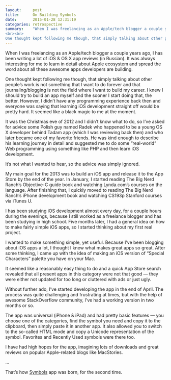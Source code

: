 ```yaml
---
layout:     post
title:      On Building Symbols
date:       2015-01-28 12:31:19
categories: retrospective
summary:    "When I was freelancing as an Apple/tech blogger a couple years ago, I has been writing a lot of iOS & OS X app reviews (in Russian). It was always interesting for me to learn in detail about Apple ecosystem and spread the word about all these awesome apps developers are building.
<br><br>
One thought kept following me though, that simply talking about other people’s work is not something that I want to do forever and that journaling/blogging is not the field where I want to build my career. I knew I should try to build an app myself and the sooner I start doing that, the better. However, I didn’t have any programming experience back then and everyone was saying that learning iOS development straight off would be pretty hard. It seemed like a black magic to me at the moment."
---
```


When I was freelancing as an Apple/tech blogger a couple years ago, I has been writing a lot of iOS & OS X app reviews (in Russian). It was always interesting for me to learn in detail about Apple ecosystem and spread the word about all these awesome apps developers are building. 

One thought kept following me though, that simply talking about other people’s work is not something that I want to do forever and that journaling/blogging is not the field where I want to build my career. I knew I should try to build an app myself and the sooner I start doing that, the better. However, I didn’t have any programming experience back then and everyone was saying that learning iOS development straight off would be pretty hard. It seemed like a black magic to me at the moment.

It was the Christmas eve of 2012 and I didn’t know what to do, so I’ve asked for advice some Polish guy named Radek who happened to be a young OS X developer behind Tadam app (which I was reviewing back then) and who later became one of my favorite friends. He was kind enough to describe his learning journey in detail and suggested me to do some “real-world” Web programming using something like PHP and then learn iOS development. 

It’s not what I wanted to hear, so the advice was simply ignored.

My main goal for the 2013 was to build an iOS app and release it to the App Store by the end of the year. In January, I started reading The Big Nerd Ranch’s Objective-C guide book and watching Lynda.com’s courses on the language. After finishing that, I quickly moved to reading The Big Nerd Ranch’s iPhone development book and watching CS193p Stanford courses via iTunes U.

I has been studying iOS development almost every day, for a couple hours during the evenings, because I still worked as a freelance blogger and has been studying in high school. Five months later, I had a general idea on how to make fairly simple iOS apps, so I started thinking about my first real project. 

I wanted to make something simple, yet useful. Because I’ve been blogging about iOS apps a lot, I thought I knew what makes great apps so great. After some thinking, I came up with the idea of making an iOS version of “Special Characters” palette you have on your Mac.

It seemed like a reasonably easy thing to do and a quick App Store search revealed that all present apps in this category were not that good — they were either not updated for too long or cluttered with ads or just ugly.

Without further ado, I’ve started developing the app in the end of April. The process was quite challenging and frustrating at times, but with the help of awesome StackOverflow community, I’ve had a working version in two months or so. 

The app was universal (iPhone & iPad) and had pretty basic features — you choose one of the categories, find the symbol you need and copy it to the clipboard, then simply paste it in another app. It also allowed you to switch to the so-called HTML mode and copy a Unicode representation of the symbol. Favorites and Recently Used symbols were there too.

I have had high hopes for the app, imagining lots of downloads and great reviews on popular Apple-related blogs like MacStories. 

...

That’s how [Symbols](http://symbols.khanov.com/) app was born, for the second time.


